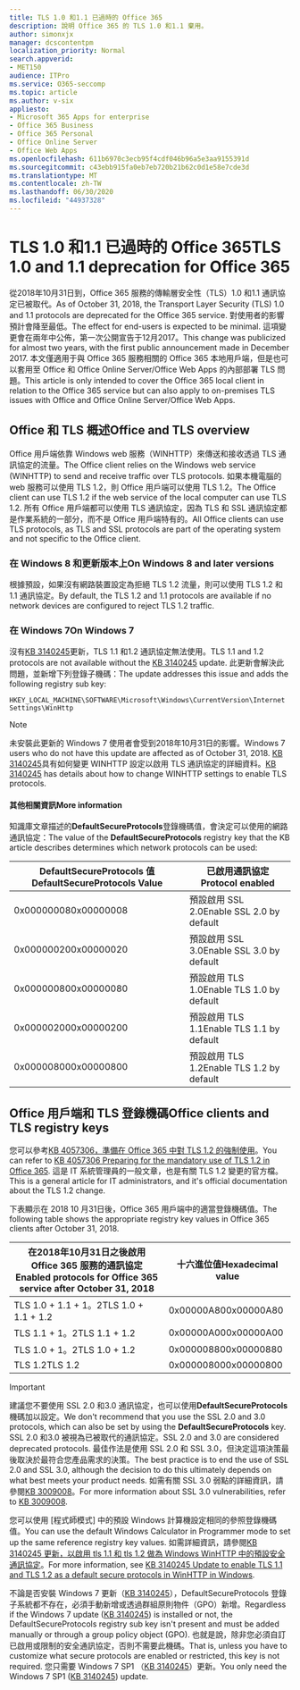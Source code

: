 ```yaml
---
title: TLS 1.0 和1.1 已過時的 Office 365
description: 說明 Office 365 的 TLS 1.0 和1.1 棄用。
author: simonxjx
manager: dcscontentpm
localization_priority: Normal
search.appverid:
- MET150
audience: ITPro
ms.service: O365-seccomp
ms.topic: article
ms.author: v-six
appliesto:
- Microsoft 365 Apps for enterprise
- Office 365 Business
- Office 365 Personal
- Office Online Server
- Office Web Apps
ms.openlocfilehash: 611b6970c3ecb95f4cdf046b96a5e3aa9155391d
ms.sourcegitcommit: c43ebb915fa0eb7eb720b21b62c0d1e58e7cde3d
ms.translationtype: MT
ms.contentlocale: zh-TW
ms.lasthandoff: 06/30/2020
ms.locfileid: "44937328"
---
```

# <a name="tls-10-and-11-deprecation-for-office-365"></a><span data-ttu-id="fe777-103">TLS 1.0 和1.1 已過時的 Office 365</span><span class="sxs-lookup"><span data-stu-id="fe777-103">TLS 1.0 and 1.1 deprecation for Office 365</span></span>

<span data-ttu-id="fe777-104">從2018年10月31日到，Office 365 服務的傳輸層安全性（TLS）1.0 和1.1 通訊協定已被取代。</span><span class="sxs-lookup"><span data-stu-id="fe777-104">As of October 31, 2018, the Transport Layer Security (TLS) 1.0 and 1.1 protocols are deprecated for the Office 365 service.</span></span> <span data-ttu-id="fe777-105">對使用者的影響預計會降至最低。</span><span class="sxs-lookup"><span data-stu-id="fe777-105">The effect for end-users is expected to be minimal.</span></span> <span data-ttu-id="fe777-106">這項變更會在兩年中公佈，第一次公開宣告于12月2017。</span><span class="sxs-lookup"><span data-stu-id="fe777-106">This change was publicized for almost two years, with the first public announcement made in December 2017.</span></span> <span data-ttu-id="fe777-107">本文僅適用于與 Office 365 服務相關的 Office 365 本地用戶端，但是也可以套用至 Office 和 Office Online Server/Office Web Apps 的內部部署 TLS 問題。</span><span class="sxs-lookup"><span data-stu-id="fe777-107">This article is only intended to cover the Office 365 local client in relation to the Office 365 service but can also apply to on-premises TLS issues with Office and Office Online Server/Office Web Apps.</span></span>

## <a name="office-and-tls-overview"></a><span data-ttu-id="fe777-108">Office 和 TLS 概述</span><span class="sxs-lookup"><span data-stu-id="fe777-108">Office and TLS overview</span></span>

<span data-ttu-id="fe777-109">Office 用戶端依靠 Windows web 服務（WINHTTP）來傳送和接收透過 TLS 通訊協定的流量。</span><span class="sxs-lookup"><span data-stu-id="fe777-109">The Office client relies on the Windows web service (WINHTTP) to send and receive traffic over TLS protocols.</span></span> <span data-ttu-id="fe777-110">如果本機電腦的 web 服務可以使用 TLS 1.2，則 Office 用戶端可以使用 TLS 1.2。</span><span class="sxs-lookup"><span data-stu-id="fe777-110">The Office client can use TLS 1.2 if the web service of the local computer can use TLS 1.2.</span></span> <span data-ttu-id="fe777-111">所有 Office 用戶端都可以使用 TLS 通訊協定，因為 TLS 和 SSL 通訊協定都是作業系統的一部分，而不是 Office 用戶端特有的。</span><span class="sxs-lookup"><span data-stu-id="fe777-111">All Office clients can use TLS protocols, as TLS and SSL protocols are part of the operating system and not specific to the Office client.</span></span>

### <a name="on-windows-8-and-later-versions"></a><span data-ttu-id="fe777-112">在 Windows 8 和更新版本上</span><span class="sxs-lookup"><span data-stu-id="fe777-112">On Windows 8 and later versions</span></span>

<span data-ttu-id="fe777-113">根據預設，如果沒有網路裝置設定為拒絕 TLS 1.2 流量，則可以使用 TLS 1.2 和1.1 通訊協定。</span><span class="sxs-lookup"><span data-stu-id="fe777-113">By default, the TLS 1.2 and 1.1 protocols are available if no network devices are configured to reject TLS 1.2 traffic.</span></span>

### <a name="on-windows-7"></a><span data-ttu-id="fe777-114">在 Windows 7</span><span class="sxs-lookup"><span data-stu-id="fe777-114">On Windows 7</span></span>

<span data-ttu-id="fe777-115">沒有[KB 3140245](https://support.microsoft.com/help/3140245)更新，TLS 1.1 和1.2 通訊協定無法使用。</span><span class="sxs-lookup"><span data-stu-id="fe777-115">TLS 1.1 and 1.2 protocols are not available without the [KB 3140245](https://support.microsoft.com/help/3140245) update.</span></span> <span data-ttu-id="fe777-116">此更新會解決此問題，並新增下列登錄子機碼：</span><span class="sxs-lookup"><span data-stu-id="fe777-116">The update addresses this issue and adds the following registry sub key:</span></span>

```console
HKEY_LOCAL_MACHINE\SOFTWARE\Microsoft\Windows\CurrentVersion\Internet Settings\WinHttp
```

> [!NOTE]
> <span data-ttu-id="fe777-117">未安裝此更新的 Windows 7 使用者會受到2018年10月31日的影響。</span><span class="sxs-lookup"><span data-stu-id="fe777-117">Windows 7 users who do not have this update are affected as of October 31, 2018.</span></span> <span data-ttu-id="fe777-118">[KB 3140245](https://support.microsoft.com/help/3140245)具有如何變更 WINHTTP 設定以啟用 TLS 通訊協定的詳細資料。</span><span class="sxs-lookup"><span data-stu-id="fe777-118">[KB 3140245](https://support.microsoft.com/help/3140245) has details about how to change WINHTTP settings to enable TLS protocols.</span></span>

#### <a name="more-information"></a><span data-ttu-id="fe777-119">其他相關資訊</span><span class="sxs-lookup"><span data-stu-id="fe777-119">More information</span></span>

<span data-ttu-id="fe777-120">知識庫文章描述的**DefaultSecureProtocols**登錄機碼值，會決定可以使用的網路通訊協定：</span><span class="sxs-lookup"><span data-stu-id="fe777-120">The value of the **DefaultSecureProtocols** registry key that the KB article describes determines which network protocols can be used:</span></span>

|<span data-ttu-id="fe777-121">DefaultSecureProtocols 值</span><span class="sxs-lookup"><span data-stu-id="fe777-121">DefaultSecureProtocols Value</span></span>|<span data-ttu-id="fe777-122">已啟用通訊協定</span><span class="sxs-lookup"><span data-stu-id="fe777-122">Protocol enabled</span></span>|
|-|-|
|<span data-ttu-id="fe777-123">0x00000008</span><span class="sxs-lookup"><span data-stu-id="fe777-123">0x00000008</span></span>|<span data-ttu-id="fe777-124">預設啟用 SSL 2.0</span><span class="sxs-lookup"><span data-stu-id="fe777-124">Enable SSL 2.0 by default</span></span>|
|<span data-ttu-id="fe777-125">0x00000020</span><span class="sxs-lookup"><span data-stu-id="fe777-125">0x00000020</span></span>|<span data-ttu-id="fe777-126">預設啟用 SSL 3.0</span><span class="sxs-lookup"><span data-stu-id="fe777-126">Enable SSL 3.0 by default</span></span>|
|<span data-ttu-id="fe777-127">0x00000080</span><span class="sxs-lookup"><span data-stu-id="fe777-127">0x00000080</span></span>|<span data-ttu-id="fe777-128">預設啟用 TLS 1.0</span><span class="sxs-lookup"><span data-stu-id="fe777-128">Enable TLS 1.0 by default</span></span>|
|<span data-ttu-id="fe777-129">0x00000200</span><span class="sxs-lookup"><span data-stu-id="fe777-129">0x00000200</span></span>|<span data-ttu-id="fe777-130">預設啟用 TLS 1.1</span><span class="sxs-lookup"><span data-stu-id="fe777-130">Enable TLS 1.1 by default</span></span>|
|<span data-ttu-id="fe777-131">0x00000800</span><span class="sxs-lookup"><span data-stu-id="fe777-131">0x00000800</span></span>|<span data-ttu-id="fe777-132">預設啟用 TLS 1.2</span><span class="sxs-lookup"><span data-stu-id="fe777-132">Enable TLS 1.2 by default</span></span>|

## <a name="office-clients-and-tls-registry-keys"></a><span data-ttu-id="fe777-133">Office 用戶端和 TLS 登錄機碼</span><span class="sxs-lookup"><span data-stu-id="fe777-133">Office clients and TLS registry keys</span></span>

<span data-ttu-id="fe777-134">您可以參考[KB 4057306，準備在 Office 365 中對 TLS 1.2 的強制使用](https://support.microsoft.com/help/4057306)。</span><span class="sxs-lookup"><span data-stu-id="fe777-134">You can refer to [KB 4057306 Preparing for the mandatory use of TLS 1.2 in Office 365](https://support.microsoft.com/help/4057306).</span></span> <span data-ttu-id="fe777-135">這是 IT 系統管理員的一般文章，也是有關 TLS 1.2 變更的官方檔。</span><span class="sxs-lookup"><span data-stu-id="fe777-135">This is a general article for IT administrators, and it's official documentation about the TLS 1.2 change.</span></span>

<span data-ttu-id="fe777-136">下表顯示在 2018 10 月31日後，Office 365 用戶端中的適當登錄機碼值。</span><span class="sxs-lookup"><span data-stu-id="fe777-136">The following table shows the appropriate registry key values in Office 365 clients after October 31, 2018.</span></span>

|<span data-ttu-id="fe777-137">在2018年10月31日之後啟用 Office 365 服務的通訊協定</span><span class="sxs-lookup"><span data-stu-id="fe777-137">Enabled protocols for Office 365 service after October 31, 2018</span></span>|<span data-ttu-id="fe777-138">十六進位值</span><span class="sxs-lookup"><span data-stu-id="fe777-138">Hexadecimal value</span></span>|
|-|-|
|<span data-ttu-id="fe777-139">TLS 1.0 + 1.1 + 1。2</span><span class="sxs-lookup"><span data-stu-id="fe777-139">TLS 1.0 + 1.1 + 1.2</span></span>|<span data-ttu-id="fe777-140">0x00000A80</span><span class="sxs-lookup"><span data-stu-id="fe777-140">0x00000A80</span></span>|
|<span data-ttu-id="fe777-141">TLS 1.1 + 1。2</span><span class="sxs-lookup"><span data-stu-id="fe777-141">TLS 1.1 + 1.2</span></span>|<span data-ttu-id="fe777-142">0x00000A00</span><span class="sxs-lookup"><span data-stu-id="fe777-142">0x00000A00</span></span>|
|<span data-ttu-id="fe777-143">TLS 1.0 + 1。2</span><span class="sxs-lookup"><span data-stu-id="fe777-143">TLS 1.0 + 1.2</span></span>|<span data-ttu-id="fe777-144">0x00000880</span><span class="sxs-lookup"><span data-stu-id="fe777-144">0x00000880</span></span>|
|<span data-ttu-id="fe777-145">TLS 1.2</span><span class="sxs-lookup"><span data-stu-id="fe777-145">TLS 1.2</span></span>|<span data-ttu-id="fe777-146">0x00000800</span><span class="sxs-lookup"><span data-stu-id="fe777-146">0x00000800</span></span>|

> [!IMPORTANT]
> <span data-ttu-id="fe777-147">建議您不要使用 SSL 2.0 和3.0 通訊協定，也可以使用**DefaultSecureProtocols**機碼加以設定。</span><span class="sxs-lookup"><span data-stu-id="fe777-147">We don't recommend that you use the SSL 2.0 and 3.0 protocols, which can also be set by using the **DefaultSecureProtocols** key.</span></span> <span data-ttu-id="fe777-148">SSL 2.0 和3.0 被視為已被取代的通訊協定。</span><span class="sxs-lookup"><span data-stu-id="fe777-148">SSL 2.0 and 3.0 are considered deprecated protocols.</span></span> <span data-ttu-id="fe777-149">最佳作法是使用 SSL 2.0 和 SSL 3.0，但決定這項決策最後取決於最符合您產品需求的決策。</span><span class="sxs-lookup"><span data-stu-id="fe777-149">The best practice is to end the use of SSL 2.0 and SSL 3.0, although the decision to do this ultimately depends on what best meets your product needs.</span></span> <span data-ttu-id="fe777-150">如需有關 SSL 3.0 弱點的詳細資訊，請參閱[KB 3009008](https://support.microsoft.com/help/3009008)。</span><span class="sxs-lookup"><span data-stu-id="fe777-150">For more information about SSL 3.0 vulnerabilities, refer to [KB 3009008](https://support.microsoft.com/help/3009008).</span></span>

<span data-ttu-id="fe777-151">您可以使用 [程式師模式] 中的預設 Windows 計算機設定相同的參照登錄機碼值。</span><span class="sxs-lookup"><span data-stu-id="fe777-151">You can use the default Windows Calculator in Programmer mode to set up the same reference registry key values.</span></span> <span data-ttu-id="fe777-152">如需詳細資訊，請參閱[KB 3140245 更新，以啟用 tls 1.1 和 tls 1.2 做為 Windows WinHTTP 中的預設安全通訊協定](https://support.microsoft.com/help/3140245)。</span><span class="sxs-lookup"><span data-stu-id="fe777-152">For more information, see [KB 3140245 Update to enable TLS 1.1 and TLS 1.2 as a default secure protocols in WinHTTP in Windows](https://support.microsoft.com/help/3140245).</span></span>

<span data-ttu-id="fe777-153">不論是否安裝 Windows 7 更新（[KB 3140245](https://support.microsoft.com/help/3140245)），DefaultSecureProtocols 登錄子系統都不存在，必須手動新增或透過群組原則物件（GPO）新增。</span><span class="sxs-lookup"><span data-stu-id="fe777-153">Regardless if the Windows 7 update ([KB 3140245](https://support.microsoft.com/help/3140245)) is installed or not, the DefaultSecureProtocols registry sub key isn't present and must be added manually or through a group policy object (GPO).</span></span> <span data-ttu-id="fe777-154">也就是說，除非您必須自訂已啟用或限制的安全通訊協定，否則不需要此機碼。</span><span class="sxs-lookup"><span data-stu-id="fe777-154">That is, unless you have to customize what secure protocols are enabled or restricted, this key is not required.</span></span> <span data-ttu-id="fe777-155">您只需要 Windows 7 SP1 （[KB 3140245](https://support.microsoft.com/help/3140245)）更新。</span><span class="sxs-lookup"><span data-stu-id="fe777-155">You only need the Windows 7 SP1 ([KB 3140245](https://support.microsoft.com/help/3140245)) update.</span></span>
